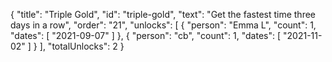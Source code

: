 {
  "title": "Triple Gold",
  "id": "triple-gold",
  "text": "Get the fastest time three days in a row",
  "order": "21",
  "unlocks": [
    {
      "person": "Emma L",
      "count": 1,
      "dates": [
        "2021-09-07"
      ]
    },
    {
      "person": "cb",
      "count": 1,
      "dates": [
        "2021-11-02"
      ]
    }
  ],
  "totalUnlocks": 2
}